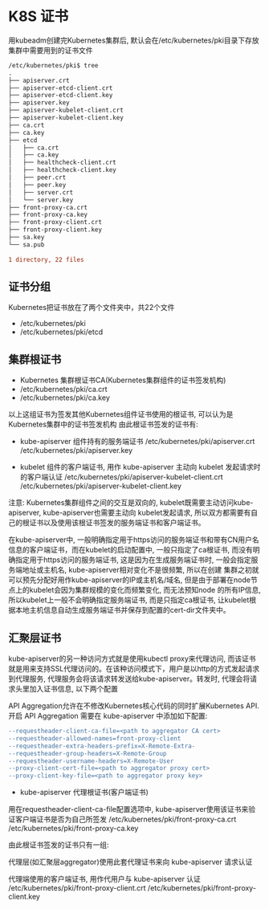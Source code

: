 # K8S 证书

用kubeadm创建完Kubernetes集群后, 默认会在/etc/kubernetes/pki目录下存放集群中需要用到的证书文件
```diff
/etc/kubernetes/pki$ tree
.
├── apiserver.crt
├── apiserver-etcd-client.crt
├── apiserver-etcd-client.key
├── apiserver.key
├── apiserver-kubelet-client.crt
├── apiserver-kubelet-client.key
├── ca.crt
├── ca.key
├── etcd
│   ├── ca.crt
│   ├── ca.key
│   ├── healthcheck-client.crt
│   ├── healthcheck-client.key
│   ├── peer.crt
│   ├── peer.key
│   ├── server.crt
│   └── server.key
├── front-proxy-ca.crt
├── front-proxy-ca.key
├── front-proxy-client.crt
├── front-proxy-client.key
├── sa.key
└── sa.pub
 
1 directory, 22 files
```

## 证书分组

Kubernetes把证书放在了两个文件夹中，共22个文件
- /etc/kubernetes/pki
- /etc/kubernetes/pki/etcd

## 集群根证书

- Kubernetes 集群根证书CA(Kubernetes集群组件的证书签发机构)
- /etc/kubernetes/pki/ca.crt
- /etc/kubernetes/pki/ca.key

以上这组证书为签发其他Kubernetes组件证书使用的根证书, 可以认为是Kubernetes集群中的证书签发机构
由此根证书签发的证书有:

- kube-apiserver 组件持有的服务端证书
/etc/kubernetes/pki/apiserver.crt
/etc/kubernetes/pki/apiserver.key

- kubelet 组件的客户端证书, 用作 kube-apiserver 主动向 kubelet 发起请求时的客户端认证
/etc/kubernetes/pki/apiserver-kubelet-client.crt
/etc/kubernetes/pki/apiserver-kubelet-client.key

注意: Kubernetes集群组件之间的交互是双向的, kubelet既需要主动访问kube-apiserver, kube-apiserver也需要主动向 kubelet发起请求, 
所以双方都需要有自己的根证书以及使用该根证书签发的服务端证书和客户端证书。

在kube-apiserver中, 一般明确指定用于https访问的服务端证书和带有CN用户名信息的客户端证书，而在kubelet的启动配置中, 一般只指定了ca根证书, 
而没有明确指定用于https访问的服务端证书, 这是因为在生成服务端证书时, 一般会指定服务端地址或主机名, kube-apiserver相对变化不是很频繁, 所以在创建
集群之初就可以预先分配好用作kube-apiserver的IP或主机名/域名, 但是由于部署在node节点上的kubelet会因为集群规模的变化而频繁变化, 而无法预知node
的所有IP信息, 所以kubelet上一般不会明确指定服务端证书, 而是只指定ca根证书, 让kubelet根据本地主机信息自动生成服务端证书并保存到配置的cert-dir文件夹中。

## 汇聚层证书
kube-apiserver的另一种访问方式就是使用kubectl proxy来代理访问, 而该证书就是用来支持SSL代理访问的。在该种访问模式下，用户是以http的方式发起请求到代理服务, 
代理服务会将该请求转发送给kube-apiserver。转发时, 代理会将请求头里加入证书信息, 以下两个配置

API Aggregation允许在不修改Kubernetes核心代码的同时扩展Kubernetes API. 开启 API Aggregation 需要在 kube-apiserver 中添加如下配置:
```diff
--requestheader-client-ca-file=<path to aggregator CA cert>
--requestheader-allowed-names=front-proxy-client
--requestheader-extra-headers-prefix=X-Remote-Extra-
--requestheader-group-headers=X-Remote-Group
--requestheader-username-headers=X-Remote-User
--proxy-client-cert-file=<path to aggregator proxy cert>
--proxy-client-key-file=<path to aggregator proxy key>
```

- kube-apiserver 代理根证书(客户端证书)

用在requestheader-client-ca-file配置选项中, kube-apiserver使用该证书来验证客户端证书是否为自己所签发
/etc/kubernetes/pki/front-proxy-ca.crt
/etc/kubernetes/pki/front-proxy-ca.key

由此根证书签发的证书只有一组:

代理层(如汇聚层aggregator)使用此套代理证书来向 kube-apiserver 请求认证

代理端使用的客户端证书, 用作代用户与 kube-apiserver 认证
/etc/kubernetes/pki/front-proxy-client.crt
/etc/kubernetes/pki/front-proxy-client.key

